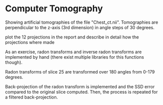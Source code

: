 # Computer Tomography

Showing artificial tomographies of the file "Chest_ct.nii". Tomographies are perpendicular to the z-axis (3rd dimension) in angle steps of 30 degrees.

plot the 12 projections in the report and describe in detail how the projections where made

As an exercise, radon transforms and inverse radon transforms are implemented by hand (there exist multiple libraries for this functions though).

Radon transforms of slice 25 are transformed over 180 angles from 0-179 degrees.

Back-projection of the radon transform is implemented and the SSD error compared to the original slice computed.
Then, the process is repeated for a filtered back-projection.
